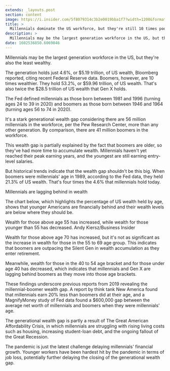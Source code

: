 ```yaml
--- 
extends: _layouts.post 
section: content 
image: https://i.insider.com/5f8079314c3b2e0019bba1f7?width=1200&format=jpeg 
title: > 
  Millennials dominate the US workforce, but they're still 10 times poorer than boomers 
description: > 
  Millennials may be the largest generation workforce in the US, but they're also the least wealthy.It's a stark generational wealth gap considering there are 56 million millennials in the workforce, per the Pew Research Center, more than any other generation.This wealth gap is partially explained by the fact that boomers are older, so they've had more time to accumulate wealth.When boomers were millennials' age in 1989, according to the Fed data, they held 21.3% of US wealth.Younger workers have been hardest hit by the pandemic in terms of job loss, potentially further delaying the closing of the generational wealth gap. 
date: 1602536850.6069846 
--- 
```

Millennials may be the largest generation workforce in the US, but they're also the least wealthy.

The generation holds just 4.6%, or $5.19 trillion, of US wealth, Bloomberg reported, citing recent Federal Reserve data. Boomers, however, are 10 times wealthier. They hold 53.2%, or $59.96 trillion, of US wealth. That's also twice the $28.5 trillion of US wealth that Gen X holds.

The Fed defined millennials as those born between 1981 and 1996 (turning ages 24 to 39 in 2020) and boomers as those born between 1946 and 1964 (turning ages 56 to 74 in 2020).

It's a stark generational wealth gap considering there are 56 million millennials in the workforce, per the Pew Research Center, more than any other generation. By comparison, there are 41 million boomers in the workforce.

This wealth gap is partially explained by the fact that boomers are older, so they've had more time to accumulate wealth. Millennials haven't yet reached their peak earning years, and the youngest are still earning entry-level salaries.

But historical trends indicate that the wealth gap shouldn't be this big. When boomers were millennials' age in 1989, according to the Fed data, they held 21.3% of US wealth. That's four times the 4.6% that millennials hold today.

Millennials are lagging behind in wealth

The chart below, which highlights the percentage of US wealth held by age, shows that younger Americans are financially behind and their wealth levels are below where they should be.

Wealth for those above age 55 has increased, while wealth for those younger than 55 has decreased. Andy Kiersz/Business Insider

Wealth for those above age 70 has increased, but it's not as significant as the increase in wealth for those in the 55 to 69 age group. This indicates that boomers are outpacing the Silent Gen in wealth accumulation as they enter retirement.

Meanwhile, wealth for those in the 40 to 54 age bracket and for those under age 40 has decreased, which indicates that millennials and Gen X are lagging behind boomers as they move into those age brackets.

These findings underscore previous reports from 2019 revealing the millennial-boomer wealth gap. A report by think tank New America found that millennials earn 20% less than boomers did at their age, and a MagnifyMoney study of Fed data found a $600,000 gap between the average net worth of millennials and boomers when they were millennials' age.

The generational wealth gap is partly a result of The Great American Affordability Crisis, in which millennials are struggling with rising living costs such as housing, increasing student-loan debt, and the ongoing fallout of the Great Recession.

The pandemic is just the latest challenge delaying millennials' financial growth. Younger workers have been hardest hit by the pandemic in terms of job loss, potentially further delaying the closing of the generational wealth gap.